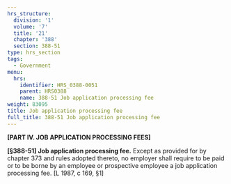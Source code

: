```yaml
---
hrs_structure:
  division: '1'
  volume: '7'
  title: '21'
  chapter: '388'
  section: 388-51
type: hrs_section
tags:
  - Government
menu:
  hrs:
    identifier: HRS_0388-0051
    parent: HRS0388
    name: 388-51 Job application processing fee
weight: 83095
title: Job application processing fee
full_title: 388-51 Job application processing fee
---
```

**[PART IV. JOB APPLICATION PROCESSING FEES]**

**[§388-51] Job application processing fee.** Except as provided for by chapter 373 and rules adopted thereto, no employer shall require to be paid or to be borne by an employee or prospective employee a job application processing fee. [L 1987, c 169, §1]